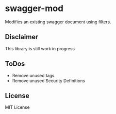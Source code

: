 # swagger-mod

Modifies an existing swagger document using filters. 

## Disclaimer

This library is still work in progress

## ToDos
- Remove unused tags
- Remove unused Security Definitions

## License 

MIT License